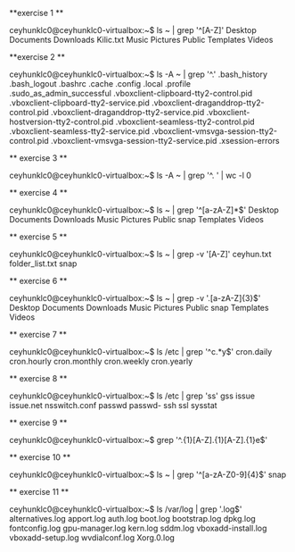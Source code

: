 **exercise 1 **

ceyhunklc0@ceyhunklc0-virtualbox:~$ ls ~ | grep '^[A-Z]'
Desktop
Documents
Downloads
Kilic.txt
Music
Pictures
Public
Templates
Videos


**exercise 2 **

ceyhunklc0@ceyhunklc0-virtualbox:~$ ls -A ~ | grep '^\.'
.bash_history
.bash_logout
.bashrc
.cache
.config
.local
.profile
.sudo_as_admin_successful
.vboxclient-clipboard-tty2-control.pid
.vboxclient-clipboard-tty2-service.pid
.vboxclient-draganddrop-tty2-control.pid
.vboxclient-draganddrop-tty2-service.pid
.vboxclient-hostversion-tty2-control.pid
.vboxclient-seamless-tty2-control.pid
.vboxclient-seamless-tty2-service.pid
.vboxclient-vmsvga-session-tty2-control.pid
.vboxclient-vmsvga-session-tty2-service.pid
.xsession-errors


** exercise 3 **

ceyhunklc0@ceyhunklc0-virtualbox:~$ ls -A ~ | grep '^\. ' | wc -l
0

** exercise 4 **

ceyhunklc0@ceyhunklc0-virtualbox:~$ ls ~ | grep '^[a-zA-Z]*$'
Desktop
Documents
Downloads
Music
Pictures
Public
snap
Templates
Videos

** exercise 5 **

ceyhunklc0@ceyhunklc0-virtualbox:~$ ls ~ | grep -v '[A-Z]'
ceyhun.txt
folder_list.txt
snap

** exercise 6 **

ceyhunklc0@ceyhunklc0-virtualbox:~$ ls ~ | grep -v '\.[a-zA-Z]\{3\}$'
Desktop
Documents
Downloads
Music
Pictures
Public
snap
Templates
Videos

** exercise 7 **

ceyhunklc0@ceyhunklc0-virtualbox:~$ ls /etc | grep '^c.*y$'
cron.daily
cron.hourly
cron.monthly
cron.weekly
cron.yearly

** exercise 8 **

ceyhunklc0@ceyhunklc0-virtualbox:~$ ls /etc | grep 'ss'
gss
issue
issue.net
nsswitch.conf
passwd
passwd-
ssh
ssl
sysstat

** exercise 9 **

ceyhunklc0@ceyhunklc0-virtualbox:~$ grep '^.\{1\}[A-Z].\{1\}[A-Z].\{1\}e$'

** exercise 10 **

ceyhunklc0@ceyhunklc0-virtualbox:~$ ls ~ | grep '^[a-zA-Z0-9]\{4\}$'
snap

** exercise 11 ** 

ceyhunklc0@ceyhunklc0-virtualbox:~$ ls /var/log | grep '\.log$'
alternatives.log
apport.log
auth.log
boot.log
bootstrap.log
dpkg.log
fontconfig.log
gpu-manager.log
kern.log
sddm.log
vboxadd-install.log
vboxadd-setup.log
wvdialconf.log
Xorg.0.log


